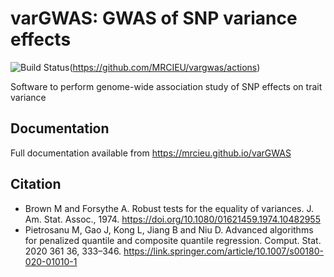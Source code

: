 # varGWAS: GWAS of SNP variance effects

<!-- badges: start -->
![Build Status](https://github.com/MRCIEU/varGWAS/actions/workflows/test.yml/badge.svg)(https://github.com/MRCIEU/vargwas/actions)
<!-- badges: end -->

Software to perform genome-wide association study of SNP effects on trait variance

## Documentation

Full documentation available from <https://mrcieu.github.io/varGWAS>

## Citation

- Brown M and Forsythe A. Robust tests for the equality of variances. J. Am. Stat. Assoc., 1974. <https://doi.org/10.1080/01621459.1974.10482955>
- Pietrosanu M, Gao J, Kong L, Jiang B and Niu D. Advanced algorithms for penalized quantile and composite quantile regression. Comput. Stat. 2020 361 36, 333–346. <https://link.springer.com/article/10.1007/s00180-020-01010-1>